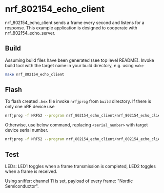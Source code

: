 # nrf_802154_echo_client

nrf_802154_echo_client sends a frame every second and listens for a response.
This example application is designed to cooperate with nrf_802154_echo_server.  

## Build

Assuming build files have been generated (see top level README).
Invoke build tool with the target name in your build directory, e.g. using `make`
 
 ```bash
make nrf_802154_echo_client
 ```

## Flash

To flash created `.hex` file invoke `nrfjprog` from `build` directory.
If there is only one nRF device use

```bash
nrfjprog -f NRF52 --program nrf_802154_echo_client/nrf_802154_echo_client.hex --chiperase --reset
```

Otherwise, use below command, replacing `<serial_number>` with target device serial number.

```bash
nrfjprog -f NRF52 --program nrf_802154_echo_client/nrf_802154_echo_client.hex --chiperase --reset --snr <serial_number>
```

## Test

LEDs: LED1 toggles when a frame transmission is completed, LED2 toggles when a frame is received.

Using sniffer: channel 11 is set, payload of every frame: "Nordic Semiconductor".
